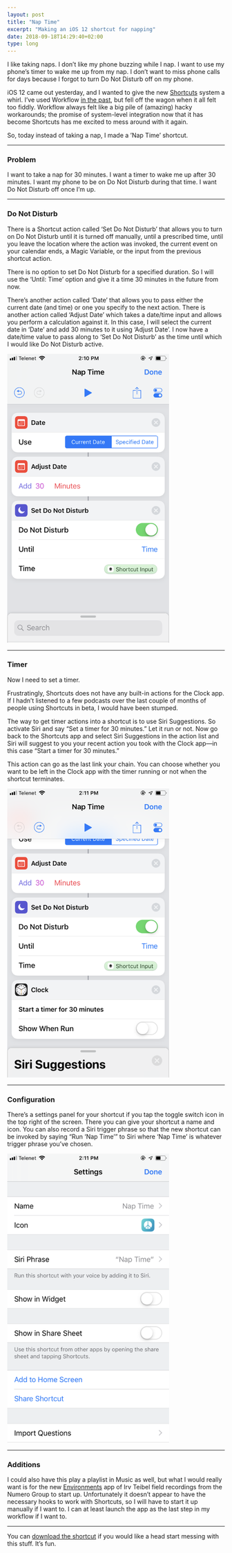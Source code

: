 ```yaml
---
layout: post
title: "Nap Time"
excerpt: "Making an iOS 12 shortcut for napping"
date: 2018-09-18T14:29:40+02:00
type: long
---
```


I like taking naps. I don’t like my phone buzzing while I nap. I want to use my phone’s timer to wake me up from my nap. I don’t want to miss phone calls for days because I forgot to turn Do Not Disturb off on my phone.

iOS 12 came out yesterday, and I wanted to give the new [Shortcuts](https://www.macstories.net/stories/ios-12-the-macstories-review/7/#shortcuts) system a whirl. I’ve used Workflow [in the past](https://tinaja.computer/2015/07/13/comments-in-workflow.html), but fell off the wagon when it all felt too fiddly. Workflow always felt like a big pile of (amazing) hacky workarounds; the promise of system-level integration now that it has become Shortcuts has me excited to mess around with it again.

So, today instead of taking a nap, I made a ’Nap Time’ shortcut.

---

### Problem

I want to take a nap for 30 minutes. I want a timer to wake me up after 30 minutes. I want my phone to be on Do Not Disturb during that time. I want Do Not Disturb off once I’m up.

---

### Do Not Disturb


There is a Shortcut action called ‘Set Do Not Disturb’ that allows you to turn on Do Not Disturb until it is turned off manually, until a prescribed time, until you leave the location where the action was invoked, the current event on your calendar ends, a Magic Variable, or the input from the previous shortcut action.

There is no option to set Do Not Disturb for a specified duration. So I will use the ‘Until: Time’ option and give it a time 30 minutes in the future from now.

There’s another action called ‘Date’ that allows you to pass either the current date (and time) or one you specify to the next action. There is another action called ‘Adjust Date’ which takes a date/time input and allows you perform a calculation against it. In this case, I will select the current date in ‘Date’ and add 30 minutes to it using ‘Adjust Date’. I now have a date/time value to pass along to ‘Set Do Not Disturb’ as the time until which I would like Do Not Disturb active.

<img src="/images/2018/nap-time/shortcuts-date-math.png" style="max-width: 375px" alt="Do Not Disturb settings screenshot">

---

### Timer

Now I need to set a timer.

Frustratingly, Shortcuts does not have any built-in actions for the Clock app. If I hadn’t listened to a few podcasts over the last couple of months of people using Shortcuts in beta, I would have been stumped.

The way to get timer actions into a shortcut is to use Siri Suggestions. So activate Siri and say “Set a timer for 30 minutes.” Let it run or not. Now go back to the Shortcuts app and select Siri Suggestions in the action list and Siri will suggest to you your recent action you took with the Clock app—in this case “Start a timer for 30 minutes.”

This action can go as the last link your chain. You can choose whether you want to be left in the Clock app with the timer running or not when the shortcut terminates.

<img src="/images/2018/nap-time/shortcuts-timer.png" style="max-width: 375px" alt="Timer shortcut screenshot" />

---

### Configuration

There’s a settings panel for your shortcut if you tap the toggle switch icon in the top right of the screen. There you can give your shortcut a name and icon. You can also record a Siri trigger phrase so that the new shortcut can be invoked by saying “Run ‘Nap Time’” to Siri where ‘Nap Time’ is whatever trigger phrase you’ve chosen.

<img src="/images/2018/nap-time/shortcuts-settings.png" style="max-width: 375px" alt="Shortcut settings screenshot" />

---

### Additions

I could also have this play a playlist in Music as well, but what I would really want is for the new [Environments](http://www.numerogroup.com/products/environments) app of Irv Teibel field recordings from the Numero Group to start up. Unfortunately it doesn’t appear to have the necessary hooks to work with Shortcuts, so I will have to start it up manually if I want to. I can at least launch the app as the last step in my workflow if I want to.

---

You can [download the shortcut](/downloads/nap-time.shortcut) if you would like a head start messing with this stuff. It’s fun.
